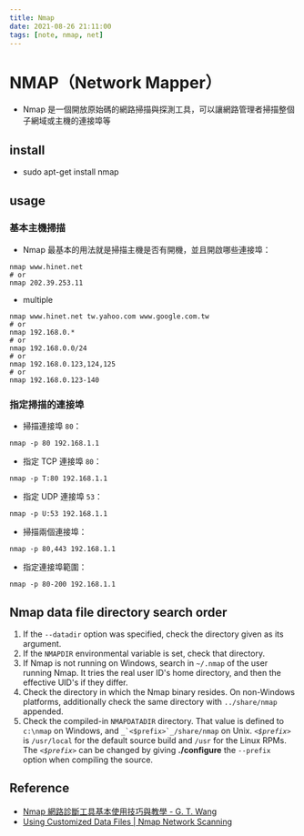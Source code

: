 ```yaml
---
title: Nmap
date: 2021-08-26 21:11:00
tags: [note, nmap, net]
---
```


# NMAP（Network Mapper）
- Nmap 是一個開放原始碼的網路掃描與探測工具，可以讓網路管理者掃描整個子網域或主機的連接埠等

## install
- sudo apt-get install nmap
<!--more-->
## usage
### 基本主機掃描
- Nmap 最基本的用法就是掃描主機是否有開機，並且開啟哪些連接埠：
```clike
nmap www.hinet.net
# or
nmap 202.39.253.11
```
- multiple
```clike
nmap www.hinet.net tw.yahoo.com www.google.com.tw
# or
nmap 192.168.0.*
# or
nmap 192.168.0.0/24
# or
nmap 192.168.0.123,124,125
# or
nmap 192.168.0.123-140
```
### 指定掃描的連接埠
- 掃描連接埠 `80`：
```clike
nmap -p 80 192.168.1.1
```
- 指定 TCP 連接埠 `80`：
```clike
nmap -p T:80 192.168.1.1
```
- 指定 UDP 連接埠 `53`：
```clike
nmap -p U:53 192.168.1.1
```
- 掃描兩個連接埠：
```clike
nmap -p 80,443 192.168.1.1
```
- 指定連接埠範圍：
```clike
nmap -p 80-200 192.168.1.1
```

## **Nmap data file directory search order**
1.  If the `--datadir` option was specified, check the directory given as its argument.
2.  If the `NMAPDIR` environmental variable is set, check that directory.
3.  If Nmap is not running on Windows, search in `~/.nmap` of the user running Nmap. It tries the real user ID's home directory, and then the effective UID's if they differ.
4.  Check the directory in which the Nmap binary resides. On non-Windows platforms, additionally check the same directory with `../share/nmap` appended.
5.  Check the compiled-in `NMAPDATADIR` directory. That value is defined to `c:\nmap` on Windows, and ``_`<$prefix>`_/share/nmap`` on Unix. _`<$prefix>`_ is `/usr/local` for the default source build and `/usr` for the Linux RPMs. The _`<$prefix>`_ can be changed by giving **./configure** the `--prefix` option when compiling the source.


## Reference
- [Nmap 網路診斷工具基本使用技巧與教學 - G. T. Wang](https://blog.gtwang.org/linux/nmap-command-examples-tutorials/)
- [Using Customized Data Files | Nmap Network Scanning](https://nmap.org/book/data-files-replacing-data-files.html)
